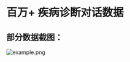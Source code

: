 # 百万+ 疾病诊断对话数据
## 部分数据截图：
![example.png](https://github.com/flyyuan/Chinese-Medical-QA-Data/raw/master/image/example.png)